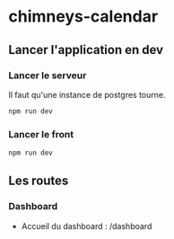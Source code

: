 # chimneys-calendar


## Lancer l'application en dev

### Lancer le serveur
Il faut qu'une instance de postgres tourne.

```bash
npm run dev
```

### Lancer le  front
```bash
npm run dev
```

## Les routes

### Dashboard

* Accueil du dashboard : /dashboard
